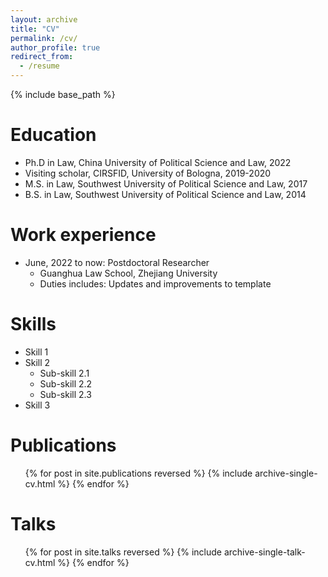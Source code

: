 ```yaml
---
layout: archive
title: "CV"
permalink: /cv/
author_profile: true
redirect_from:
  - /resume
---
```


{% include base_path %}

Education
======
* Ph.D in Law, China University of Political Science and Law, 2022
* Visiting scholar, CIRSFID, University of Bologna, 2019-2020
* M.S. in Law, Southwest University of Political Science and Law, 2017
* B.S. in Law, Southwest University of Political Science and Law, 2014

Work experience
======
* June, 2022 to now: Postdoctoral Researcher
  * Guanghua Law School, Zhejiang University
  * Duties includes: Updates and improvements to template
 
  
Skills
======
* Skill 1
* Skill 2
  * Sub-skill 2.1
  * Sub-skill 2.2
  * Sub-skill 2.3
* Skill 3

Publications
======
  <ul>{% for post in site.publications reversed %}
    {% include archive-single-cv.html %}
  {% endfor %}</ul>
  
Talks
======
  <ul>{% for post in site.talks reversed %}
    {% include archive-single-talk-cv.html  %}
  {% endfor %}</ul>
  

